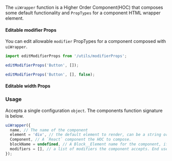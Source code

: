 The `uiWrapper` function is a Higher Order Component(HOC) that composes some default functionality 
and `PropTypes` for a component HTML wrapper element. 


#### Editable modifier Props
You can edit allowable `modifier` PropTypes for a component composed with `uiWrapper`.

```js static
import editModifierProps from '/utils/modifierProps';

editModifierProps('Button', []);

editModifierProps('Button', [], false);
```

#### Editable width Props


### Usage

Accepts a single configuration `object`. The components function signature is below.
```js static
uiWrapper({
  name, // The name of the component
  element = 'div', // the default element to render, can be a string or component.
  Component, // A `React` component the HOC to compose.
  blockName = undefined, // A Block__Element name for the component, if none is specified the name `name` property will be used.
  modifiers = [], // a list of modifiers the component accepts. End user can augment and edit these values.
});
```